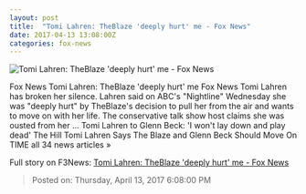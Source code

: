 ```yaml
---
layout: post
title:  "Tomi Lahren: TheBlaze 'deeply hurt' me - Fox News"
date: 2017-04-13 13:08:00Z
categories: fox-news
---
```


![Tomi Lahren: TheBlaze 'deeply hurt' me - Fox News](http://a57.foxnews.com/media2.foxnews.com/BrightCove/694940094001/2017/04/10/0/0/694940094001_5392623815001_Tomi-Lahren-sues-Glenn-Beck--TheBlaze.jpg?ve=1)

Fox News Tomi Lahren: TheBlaze 'deeply hurt' me Fox News Tomi Lahren has broken her silence. Lahren said on ABC's "Nightline" Wednesday she was "deeply hurt" by TheBlaze's decision to pull her from the air and wants to move on with her life. The conservative talk show host claims she was ousted from her ... Tomi Lahren to Glenn Beck: 'I won't lay down and play dead' The Hill Tomi Lahren Says The Blaze and Glenn Beck Should Move On TIME all 34 news articles »


Full story on F3News: [Tomi Lahren: TheBlaze 'deeply hurt' me - Fox News](http://www.f3nws.com/n/PPHBhH)

> Posted on: Thursday, April 13, 2017 6:08:00 PM
